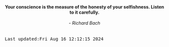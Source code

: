 
<div align="center"><b><span>Your conscience is the measure of the honesty of your selfishness. Listen to it carefully.</span></b><br><br><i> - Richard Bach</i></div>
<br><br><kbd>Last updated:Fri Aug 16 12:12:15 2024</kbd>